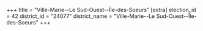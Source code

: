 +++
title = "Ville-Marie--Le Sud-Ouest--Île-des-Soeurs"
[extra]
election_id = 42
district_id = "24077"
district_name = "Ville-Marie--Le Sud-Ouest--Île-des-Soeurs"
+++
